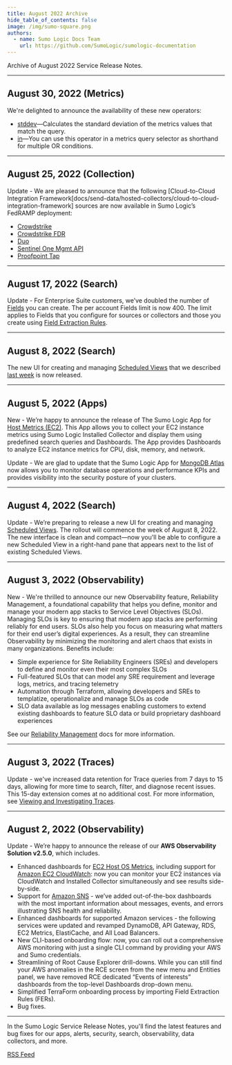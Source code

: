 ```yaml
---
title: August 2022 Archive
hide_table_of_contents: false
image: /img/sumo-square.png
authors:
  - name: Sumo Logic Docs Team
    url: https://github.com/SumoLogic/sumologic-documentation
---
```


Archive of August 2022 Service Release Notes.


---
## August 30, 2022 (Metrics)

We're delighted to announce the availability of these new operators:

* [stddev](/docs/metrics/metrics-operators/stddev)—Calculates the standard deviation of the metrics values that match the query.
* [in](/docs/metrics/metrics-operators/in)—You can use this operator in a metrics query selector as shorthand for multiple OR conditions.

---
## August 25, 2022 (Collection)

Update - We are pleased to announce that the following [Cloud-to-Cloud Integration Framework[docs/send-data/hosted-collectors/cloud-to-cloud-integration-framework] sources are now available in Sumo Logic’s FedRAMP deployment:

* [Crowdstrike](docs/send-data/hosted-collectors/cloud-to-cloud-integration-framework/crowdstrike-source.md)
* [Crowdstrike FDR](docs/send-data/hosted-collectors/cloud-to-cloud-integration-framework/crowdstrike-fdr-source.md)
* [Duo](docs/send-data/hosted-collectors/cloud-to-cloud-integration-framework/duo-source.md)
* [Sentinel One Mgmt API](docs/send-data/hosted-collectors/cloud-to-cloud-integration-framework/sentinelone-mgmt-api-source.md)
* [Proofpoint Tap](docs/send-data/hosted-collectors/cloud-to-cloud-integration-framework/proofpoint-tap-source.md)

---
## August 17, 2022 (Search)

Update - For Enterprise Suite customers, we’ve doubled the number of [Fields](/docs/manage/Fields) you can create. The per account Fields limit is now 400. The limit applies to Fields that you configure for sources or collectors and those you create using [Field Extraction Rules](/docs/manage/Field-Extractions).

---
## August 8, 2022 (Search)

The new UI for creating and managing [Scheduled Views](/docs/manage/Scheduled-Views) that we described [last week](#august-4-2022-search) is now released.

---
## August 5, 2022 (Apps)

New - We’re happy to announce the release of The Sumo Logic App for [Host Metrics (EC2)](docs/integrations/amazon-aws/ec2-cloudwatch-metrics.md). This App allows you to collect your EC2 instance metrics using Sumo Logic Installed Collector and display them using predefined search queries and Dashboards. The App provides Dashboards to analyze EC2 instance metrics for CPU, disk, memory, and network.

Update - We are glad to update that the Sumo Logic App for [MongoDB Atlas](/docs/integrations/databases/mongodb-atlas) now allows you to monitor database operations and performance KPIs and provides visibility into the security posture of your clusters.

---
## August 4, 2022 (Search)

Update - We’re preparing to release a new UI for creating and managing [Scheduled Views](/docs/manage/Scheduled-Views). The rollout will commence the week of August 8, 2022. The new interface is clean and compact—now you'll be able to configure a new Scheduled View in a right-hand pane that appears next to the list of existing Scheduled Views.


---
## August 3, 2022 (Observability)

New - We're thrilled to announce our new Observability feature, Reliability Management, a foundational capability that helps you define, monitor and manage your modern app stacks to Service Level Objectives (SLOs). Managing SLOs is key to ensuring that modern app stacks are performing reliably for end users. SLOs also help you focus on measuring what matters for their end user’s digital experiences. As a result, they can streamline Observability by minimizing the monitoring and alert chaos that exists in many organizations. Benefits include:

* Simple experience for Site Reliability Engineers (SREs) and developers to define and monitor even their most complex SLOs
* Full-featured SLOs that can model any SRE requirement and leverage logs, metrics, and tracing telemetry
* Automation through Terraform, allowing developers and SREs to templatize, operationalize and manage SLOs as code
* SLO data available as log messages enabling customers to extend existing dashboards to feature SLO data or build proprietary dashboard experiences

See our [Reliability Management](/docs/Observability/Reliability-Management-slo) docs for more information.

---
## August 3, 2022 (Traces)

Update - we've increased data retention for Trace queries from 7 days to 15 days, allowing for more time to search, filter, and diagnose recent issues. This 15-day extension comes at no additional cost. For more information, see [Viewing and Investigating Traces](/docs/apm/traces/Working-with-Tracing-data/View-and-investigate-traces).

---
## August 2, 2022 (Observability)

Update - We’re happy to announce the release of our **AWS Observability Solution v2.5.0**, which includes.

* Enhanced dashboards for [EC2 Host OS Metrics](docs/observability/aws/integrations/aws-ec2-metrics.md), including support for [Amazon EC2 CloudWatch](/docs/observability/aws/integrations/AWS-EC2-Metrics): now you can monitor your EC2 instances via CloudWatch and Installed Collector simultaneously and see results side-by-side.
* Support for [Amazon SNS](/docs/observability/aws/integrations/) - we’ve added out-of-the-box dashboards with the most important information about messages, events, and errors illustrating SNS health and reliability.
* Enhanced dashboards for supported Amazon services - the following services were updated and revamped DynamoDB, API Gateway, RDS, EC2 Metrics, ElastiCache, and All Load Balancers.
* New CLI-based onboarding flow: now, you can roll out a comprehensive AWS monitoring with just a single CLI command by providing your AWS and Sumo credentials.
* Streamlining of Root Cause Explorer drill-downs. While you can still find your AWS anomalies in the RCE screen from the new menu and Entities panel, we have removed RCE dedicated “Events of interests” dashboards from the top-level Dashboards drop-down menu.
* Simplified TerraForm onboarding process by importing Field Extraction Rules (FERs).
* Bug fixes.

---

In the Sumo Logic Service Release Notes, you'll find the latest features and bug fixes for our apps, alerts, security, search, observability, data collectors, and more.

<span className="getstarted"><a href="https://help.sumologic.com/release-notes-service/rss.xml">RSS Feed</a></span>
